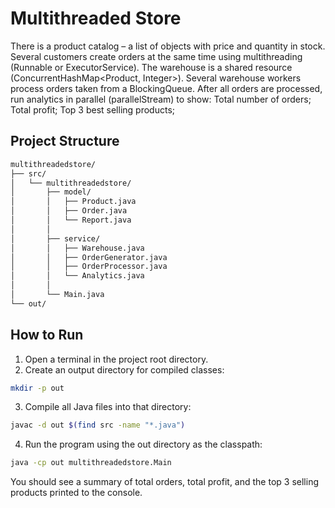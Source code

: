 # Multithreaded Store
There is a product catalog – a list of objects with price and quantity in stock.
Several customers create orders at the same time using multithreading (Runnable or ExecutorService).
The warehouse is a shared resource (ConcurrentHashMap<Product, Integer>).
Several warehouse workers process orders taken from a BlockingQueue<Order>.
After all orders are processed, run analytics in parallel (parallelStream) to show:
Total number of orders; Total profit; Top 3 best selling products;

## Project Structure
```bash
multithreadedstore/
├── src/
│   └── multithreadedstore/
│       ├── model/
│       │   ├── Product.java
│       │   ├── Order.java
│       │   └── Report.java
│       │
│       ├── service/
│       │   ├── Warehouse.java
│       │   ├── OrderGenerator.java
│       │   ├── OrderProcessor.java
│       │   └── Analytics.java
│       │
│       └── Main.java
└── out/
```

## How to Run

1. Open a terminal in the project root directory.
2. Create an output directory for compiled classes:

```bash
mkdir -p out
```

3. Compile all Java files into that directory:
```bash
javac -d out $(find src -name "*.java")
```

4. Run the program using the out directory as the classpath:
```bash
java -cp out multithreadedstore.Main
```

You should see a summary of total orders, total profit, and the top 3 selling products printed to the console.